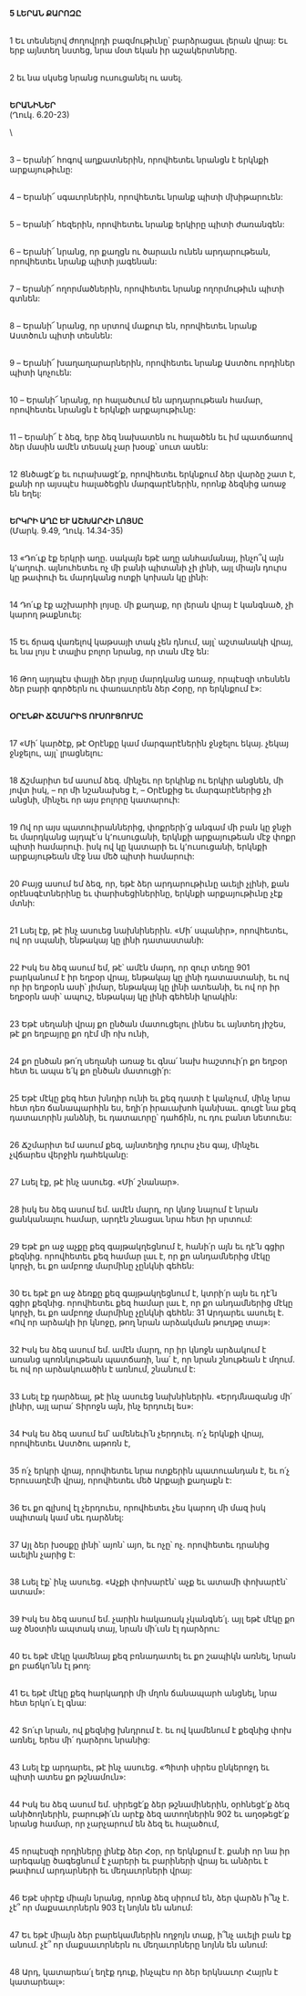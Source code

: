 **5 ԼԵՐԱՆ ՔԱՐՈԶԸ**

\
1 Եւ տեսնելով ժողովրդի բազմութիւնը՝ բարձրացաւ լերան վրայ: Եւ երբ այնտեղ նստեց, նրա մօտ եկան իր աշակերտները.

\
2 եւ նա սկսեց նրանց ուսուցանել ու ասել.

\
**ԵՐԱՆԻՆԵՐ**
\
(Ղուկ. 6.20-23)

\

\
3 – Երանի՜ հոգով աղքատներին, որովհետեւ նրանցն է երկնքի արքայութիւնը:

\
4 – Երանի՜ սգաւորներին, որովհետեւ նրանք պիտի մխիթարուեն:

\
5 – Երանի՜ հեզերին, որովհետեւ նրանք երկիրը պիտի ժառանգեն:

\
6 – Երանի՜ նրանց, որ քաղցն ու ծարաւն ունեն արդարութեան, որովհետեւ նրանք պիտի յագենան:

\
7 – Երանի՜ ողորմածներին, որովհետեւ նրանք ողորմութիւն պիտի գտնեն:

\
8 – Երանի՜ նրանց, որ սրտով մաքուր են, որովհետեւ նրանք Աստծուն պիտի տեսնեն:

\
9 – Երանի՜ խաղաղարարներին, որովհետեւ նրանք Աստծու որդիներ պիտի կոչուեն:

\
10 – Երանի՜ նրանց, որ հալածւում են արդարութեան համար, որովհետեւ նրանցն է երկնքի արքայութիւնը:

\
11 – Երանի՜ է ձեզ, երբ ձեզ նախատեն ու հալածեն եւ իմ պատճառով ձեր մասին ամէն տեսակ չար խօսք՝ սուտ ասեն:

\
12 Ցնծացէ՛ք եւ ուրախացէ՛ք, որովհետեւ երկնքում ձեր վարձը շատ է, քանի որ այսպէս հալածեցին մարգարէներին, որոնք ձեզնից առաջ են եղել:

\
**ԵՐԿՐԻ ԱՂԸ ԵՒ ԱՇԽԱՐՀԻ ԼՈՅՍԸ**
\
(Մարկ. 9.49, Ղուկ. 14.34-35)

\
13 «Դո՛ւք էք երկրի աղը. սակայն եթէ աղը անհամանայ, ինչո՞վ այն կ՚աղուի. այնուհետեւ ոչ մի բանի պիտանի չի լինի, այլ միայն դուրս կը թափուի եւ մարդկանց ոտքի կոխան կը լինի:

\
14 Դո՛ւք էք աշխարհի լոյսը. մի քաղաք, որ լերան վրայ է կանգնած, չի կարող թաքնուել:

\
15 Եւ ճրագ վառելով կաթսայի տակ չեն դնում, այլ՝ աշտանակի վրայ, եւ նա լոյս է տալիս բոլոր նրանց, որ տան մէջ են:

\
16 Թող այդպէս փայլի ձեր լոյսը մարդկանց առաջ, որպէսզի տեսնեն ձեր բարի գործերն ու փառաւորեն ձեր Հօրը, որ երկնքում է»:

\
**ՕՐԷՆՔԻ ՃՇՄԱՐԻՏ ՈՒՍՈՒՑՈՒՄԸ**

\
17 «Մի՛ կարծէք, թէ Օրէնքը կամ մարգարէներին ջնջելու եկայ. չեկայ ջնջելու, այլ՝ լրացնելու:

\
18 Ճշմարիտ եմ ասում ձեզ. մինչեւ որ երկինք ու երկիր անցնեն, մի յովտ իսկ, – որ մի նշանախեց է, – Օրէնքից եւ մարգարէներից չի անցնի, մինչեւ որ այս բոլորը կատարուի:

\
19 Ով որ այս պատուիրաններից, փոքրերի՛ց անգամ մի բան կը ջնջի եւ մարդկանց այդպէ՛ս կ՚ուսուցանի, երկնքի արքայութեան մէջ փոքր պիտի համարուի. իսկ ով կը կատարի եւ կ՚ուսուցանի, երկնքի արքայութեան մէջ նա մեծ պիտի համարուի:

\
20 Բայց ասում եմ ձեզ, որ, եթէ ձեր արդարութիւնը աւելի չլինի, քան օրէնսգէտներինը եւ փարիսեցիներինը, երկնքի արքայութիւնը չէք մտնի:

\
21 Լսել էք, թէ ինչ ասուեց նախնիներին. «Մի՛ սպանիր», որովհետեւ, ով որ սպանի, ենթակայ կը լինի դատաստանի:

\
22 Իսկ ես ձեզ ասում եմ, թէ՝ ամէն մարդ, որ զուր տեղը 901 բարկանում է իր եղբօր վրայ, ենթակայ կը լինի դատաստանի, եւ ով որ իր եղբօրն ասի՝ յիմար, ենթակայ կը լինի ատեանի, եւ ով որ իր եղբօրն ասի՝ ապուշ, ենթակայ կը լինի գեհենի կրակին:

\
23 Եթէ սեղանի վրայ քո ընծան մատուցելու լինես եւ այնտեղ յիշես, թէ քո եղբայրը քո դէմ մի ոխ ունի,

\
24 քո ընծան թո՛ղ սեղանի առաջ եւ գնա՛ նախ հաշտուի՛ր քո եղբօր հետ եւ ապա ե՛կ քո ընծան մատուցի՛ր:

\
25 Եթէ մէկը քեզ հետ խնդիր ունի եւ քեզ դատի է կանչում, մինչ նրա հետ դեռ ճանապարհին ես, եղի՛ր իրաւախոհ կանխաւ. գուցէ նա քեզ դատաւորին յանձնի, եւ դատաւորը՝ դահճին, ու դու բանտ նետուես:

\
26 Ճշմարիտ եմ ասում քեզ, այնտեղից դուրս չես գայ, մինչեւ չվճարես վերջին դահեկանը:

\
27 Լսել էք, թէ ինչ ասուեց. «Մի՛ շնանար».

\
28 իսկ ես ձեզ ասում եմ. ամէն մարդ, որ կնոջ նայում է նրան ցանկանալու համար, արդէն շնացաւ նրա հետ իր սրտում:

\
29 Եթէ քո աջ աչքը քեզ գայթակղեցնում է, հանի՛ր այն եւ դէ՛ն գցիր քեզնից. որովհետեւ քեզ համար լաւ է, որ քո անդամներից մէկը կորչի, եւ քո ամբողջ մարմինը չընկնի գեհեն:

\
30 Եւ եթէ քո աջ ձեռքը քեզ գայթակղեցնում է, կտրի՛ր այն եւ դէ՛ն գցիր քեզնից. որովհետեւ քեզ համար լաւ է, որ քո անդամներից մէկը կորչի, եւ քո ամբողջ մարմինը չընկնի գեհեն: 31 Արդարեւ ասուել է. «Ով որ արձակի իր կնոջը, թող նրան արձակման թուղթը տայ»:

\
32 Իսկ ես ձեզ ասում եմ. ամէն մարդ, որ իր կնոջն արձակում է առանց պոռնկութեան պատճառի, նա՛ է, որ նրան շնութեան է մղում. եւ ով որ արձակուածին է առնում, շնանում է:

\
33 Լսել էք դարձեալ, թէ ինչ ասուեց նախնիներին. «Երդմնազանց մի՛ լինիր, այլ արա՛ Տիրոջն այն, ինչ երդուել ես»:

\
34 Իսկ ես ձեզ ասում եմ՝ ամենեւի՛ն չերդուել. ո՛չ երկնքի վրայ, որովհետեւ Աստծու աթոռն է,

\
35 ո՛չ երկրի վրայ, որովհետեւ նրա ոտքերին պատուանդան է, եւ ո՛չ Երուսաղէմի վրայ, որովհետեւ մեծ Արքայի քաղաքն է:

\
36 Եւ քո գլխով էլ չերդուես, որովհետեւ չես կարող մի մազ իսկ սպիտակ կամ սեւ դարձնել:

\
37 Այլ ձեր խօսքը լինի՝ այոն՝ այո, եւ ոչը՝ ոչ. որովհետեւ դրանից աւելին չարից է:

\
38 Լսել էք՝ ինչ ասուեց. «Աչքի փոխարէն՝ աչք եւ ատամի փոխարէն՝ ատամ»:

\
39 Իսկ ես ձեզ ասում եմ. չարին հակառակ չկանգնե՛լ. այլ եթէ մէկը քո աջ ծնօտին ապտակ տայ, նրան մի՛ւսն էլ դարձրու:

\
40 Եւ եթէ մէկը կամենայ քեզ բռնադատել եւ քո շապիկն առնել, նրան քո բաճկո՛նն էլ թող:

\
41 Եւ եթէ մէկը քեզ հարկադրի մի մղոն ճանապարհ անցնել, նրա հետ երկո՛ւ էլ գնա:

\
42 Տո՛ւր նրան, ով քեզնից խնդրում է. եւ ով կամենում է քեզնից փոխ առնել, երես մի՛ դարձրու նրանից:

\
43 Լսել էք արդարեւ, թէ ինչ ասուեց. «Պիտի սիրես ընկերոջդ եւ պիտի ատես քո թշնամուն»:

\
44 Իսկ ես ձեզ ասում եմ. սիրեցէ՛ք ձեր թշնամիներին, օրհնեցէ՛ք ձեզ անիծողներին, բարութի՛ւն արէք ձեզ ատողներին 902 եւ աղօթեցէ՛ք նրանց համար, որ չարչարում են ձեզ եւ հալածում,

\
45 որպէսզի որդիները լինէք ձեր Հօր, որ երկնքում է. քանի որ նա իր արեգակը ծագեցնում է չարերի եւ բարիների վրայ եւ անձրեւ է թափում արդարների եւ մեղաւորների վրայ:

\
46 Եթէ սիրէք միայն նրանց, որոնք ձեզ սիրում են, ձեր վարձն ի՞նչ է. չէ՞ որ մաքսաւորներն 903 էլ նոյնն են անում:

\
47 Եւ եթէ միայն ձեր բարեկամներին ողջոյն տաք, ի՞նչ աւելի բան էք անում. չէ՞ որ մաքսաւորներն ու մեղաւորները նոյնն են անում:

\
48 Արդ, կատարեա՛լ եղէք դուք, ինչպէս որ ձեր երկնաւոր Հայրն է կատարեալ»:
